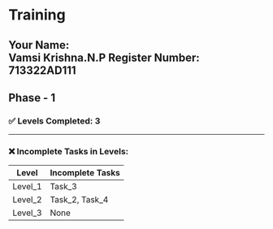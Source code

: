 # Training
**Your Name:**  
Vamsi Krishna.N.P
**Register Number:**  
713322AD111
---

## Phase - 1

### ✅ Levels Completed: 3

---

### ❌ Incomplete Tasks in Levels:

| Level     | Incomplete Tasks        |
|-----------|-------------------------|
| Level_1   | Task_3                  |
| Level_2   | Task_2, Task_4          |
| Level_3   | None                    |
